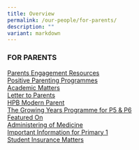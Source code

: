 ```yaml
---
title: Overview
permalink: /our-people/for-parents/
description: ""
variant: markdown
---
```

<h3>FOR PARENTS</h3>
<p></p>
<p><a href="/our-people/for-parents/Parents-Engagement-Resources/overview" rel="noopener noreferrer nofollow" target="_blank">Parents Engagement Resources</a> 
<br><a href="/our-people/for-parents/Positive-Parenting-Programmes/overview" rel="noopener noreferrer nofollow" target="_blank">Positive Parenting Programmes</a>
<br><a href="/our-people/for-parents/Academic-Matters/overview" rel="noopener noreferrer nofollow" target="_blank">Academic Matters</a>
<br><a href="/our-people/for-parents/letter-to-parents/" rel="noopener noreferrer nofollow" target="_blank">Letter to Parents</a>
<br><a href="/our-people/for-parents/HPB-modern-parent" rel="noopener noreferrer nofollow" target="_blank">HPB Modern Parent</a>
<br><a href="/our-people/for-parents/growing-years" rel="noopener noreferrer nofollow" target="_blank">The Growing Years Programme for P5 &amp; P6</a>
<br><a href="/our-people/for-parents/featured-on" rel="noopener noreferrer nofollow" target="_blank">Featured On</a>
<br><a href="/our-people/for-parents/administering-of-medicine/" rel="noopener noreferrer nofollow" target="_blank">Administering of Medicine</a>
<br><a href="/our-people/for-parents/impt-info-p1" rel="noopener noreferrer nofollow" target="_blank">Important Information for Primary 1</a>
<br><a href="/for-parents/Student-Insurance-Matters/" rel="noopener noreferrer nofollow" target="_blank">Student Insurance Matters</a>
</p>
<p></p>